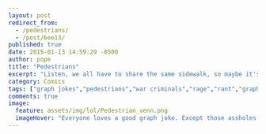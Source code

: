 ```yaml
---
layout: post
redirect_from: 
  - /pedestrians/
  - /post/6ee13/
published: true
date: 2015-01-13 14:59:29 -0500
author: pope
title: "Pedestrians"
excerpt: "Listen, we all have to share the same sidewalk, so maybe it's time you monsters learned a thing or two about why you're all literally the worst people to have ever existed."
category: Comics
tags: ["graph jokes","pedestrians","war criminals","rage","rant","graph rant","people we all hate","people who annoy you","people are stupid","curb stomping people for inappropriate reasons"]
comments: true 
image:
  feature: assets/img/lol/Pedestrian_venn.png
  imageHover: "Everyone loves a good graph joke. Except those assholes in the middle."
---
```


